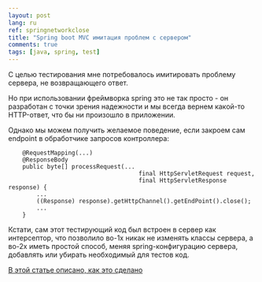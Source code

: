 ```yaml
---
layout: post
lang: ru
ref: springnetworkclose
title: "Spring boot MVC имитация проблем с сервером"
comments: true
tags: [java, spring, test]
---
```


С целью тестирования мне потребовалось имитировать проблему сервера, не возвращающего
ответ.

Но при использовании фреймворка spring это не так просто - он разработан с точки зрения
надежности и мы всегда вернем какой-то HTTP-ответ, что бы ни произошло в приложении.

Однако мы можем получить желаемое поведение, если закроем сам endpoint в обработчике
запросов контроллера:

        @RequestMapping(...)
        @ResponseBody
        public byte[] processRequest(...
                                         final HttpServletRequest request,
                                         final HttpServletResponse response) {
            ...
            ((Response) response).getHttpChannel().getEndPoint().close();
            ...
        }

Кстати, сам этот тестирующий код был встроен в сервер как интерсептор, что позволило во-1х
никак не изменять классы сервера, а во-2х иметь простой способ, меняя spring-конфигурацию
сервера, добавлять или убирать необходимый для тестов код.

[В этой статье описано, как это сделано](/posts/ru/boot_spring_mvc_interceptor/)